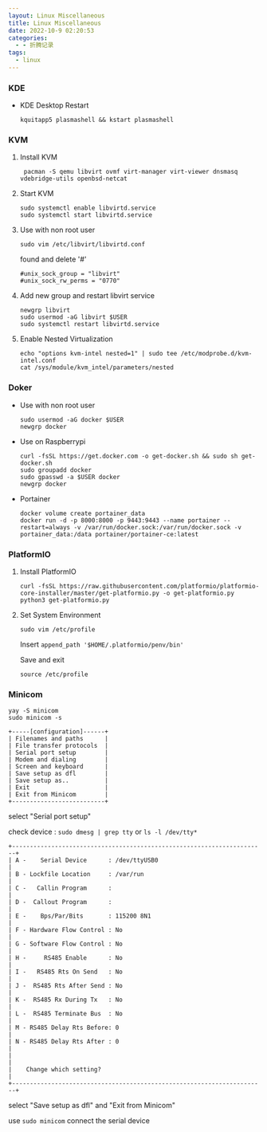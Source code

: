 ```yaml
---
layout: Linux Miscellaneous
title: Linux Miscellaneous
date: 2022-10-9 02:20:53
categories:
  - - 折腾记录
tags: 
  - linux
---
```

### KDE

- KDE Desktop Restart

    `kquitapp5 plasmashell && kstart plasmashell`

### KVM

1. Install KVM

    ```shell
     pacman -S qemu libvirt ovmf virt-manager virt-viewer dnsmasq vdebridge-utils openbsd-netcat 
     ```

2. Start KVM

    ```shell
    sudo systemctl enable libvirtd.service
    sudo systemctl start libvirtd.service
    ```

3. Use with non root user

    ```shell
    sudo vim /etc/libvirt/libvirtd.conf
    ```

    found and delete '#'

    ```shell
    #unix_sock_group = "libvirt"
    #unix_sock_rw_perms = "0770"
    ```

4. Add new group and restart libvirt service

    ```shell
    newgrp libvirt
    sudo usermod -aG libvirt $USER
    sudo systemctl restart libvirtd.service
    ```

5. Enable Nested Virtualization

    ```shell
    echo "options kvm-intel nested=1" | sudo tee /etc/modprobe.d/kvm-intel.conf
    cat /sys/module/kvm_intel/parameters/nested
    ```

### Doker

- Use with non root user

    ```shell
    sudo usermod -aG docker $USER
    newgrp docker
    ```
- Use on Raspberrypi

    ```shell
    curl -fsSL https://get.docker.com -o get-docker.sh && sudo sh get-docker.sh
    sudo groupadd docker
    sudo gpasswd -a $USER docker
    newgrp docker
    ```

- Portainer

    ```shell
    docker volume create portainer_data
    docker run -d -p 8000:8000 -p 9443:9443 --name portainer --restart=always -v /var/run/docker.sock:/var/run/docker.sock -v portainer_data:/data portainer/portainer-ce:latest
    ```

### PlatformIO

1. Install PlatformIO

    ```shell
    curl -fsSL https://raw.githubusercontent.com/platformio/platformio-core-installer/master/get-platformio.py -o get-platformio.py
    python3 get-platformio.py
    ```

2. Set System Environment

    ```shell
    sudo vim /etc/profile
    ```

    Insert ```append_path '$HOME/.platformio/penv/bin'```

    Save and exit

    ```shell
    source /etc/profile
    ```

### Minicom

```shell
yay -S minicom
sudo minicom -s
```

```shell
+-----[configuration]------+
| Filenames and paths      |
| File transfer protocols  |
| Serial port setup        |
| Modem and dialing        |
| Screen and keyboard      |
| Save setup as dfl        |
| Save setup as..          |
| Exit                     |
| Exit from Minicom        |
+--------------------------+
```

select "Serial port setup"

check device : ``` sudo dmesg | grep tty ``` or ``` ls -l /dev/tty* ```

```shell
+-----------------------------------------------------------------------+
| A -    Serial Device      : /dev/ttyUSB0                              |
| B - Lockfile Location     : /var/run                                  |
| C -   Callin Program      :                                           |
| D -  Callout Program      :                                           |
| E -    Bps/Par/Bits       : 115200 8N1                                |
| F - Hardware Flow Control : No                                        |
| G - Software Flow Control : No                                        |
| H -     RS485 Enable      : No                                        |
| I -   RS485 Rts On Send   : No                                        |
| J -  RS485 Rts After Send : No                                        |
| K -  RS485 Rx During Tx   : No                                        |
| L -  RS485 Terminate Bus  : No                                        |
| M - RS485 Delay Rts Before: 0                                         |
| N - RS485 Delay Rts After : 0                                         |
|                                                                       |
|    Change which setting?                                              |
+-----------------------------------------------------------------------+
```

select "Save setup as dfl" and "Exit from Minicom"

use ``` sudo minicom ``` connect the serial device